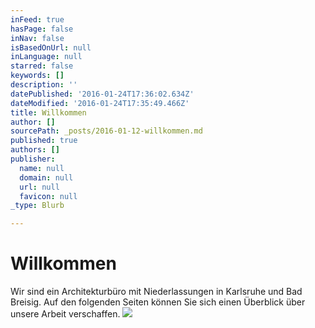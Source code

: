 ```yaml
---
inFeed: true
hasPage: false
inNav: false
isBasedOnUrl: null
inLanguage: null
starred: false
keywords: []
description: ''
datePublished: '2016-01-24T17:36:02.634Z'
dateModified: '2016-01-24T17:35:49.466Z'
title: Willkommen
author: []
sourcePath: _posts/2016-01-12-willkommen.md
published: true
authors: []
publisher:
  name: null
  domain: null
  url: null
  favicon: null
_type: Blurb

---
```

# Willkommen

Wir sind ein Architekturbüro mit Niederlassungen in Karlsruhe und Bad Breisig. Auf den folgenden Seiten können Sie sich einen Überblick über unsere Arbeit verschaffen.
![](https://the-grid-user-content.s3-us-west-2.amazonaws.com/5e55715a-74c0-4116-8c94-2e435cc2efa3.jpg)